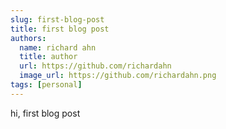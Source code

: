 ```yaml
---
slug: first-blog-post
title: first blog post
authors:
  name: richard ahn
  title: author
  url: https://github.com/richardahn
  image_url: https://github.com/richardahn.png
tags: [personal]
---
```


hi, first blog post
